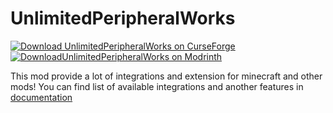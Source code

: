 # UnlimitedPeripheralWorks
[![Download UnlimitedPeripheralWorks on CurseForge](https://img.shields.io/static/v1?label=Download&message=Curseforge&color=E04E14&logoColor=E04E14&logo=CurseForge)][CurseForge]
[![DownloadUnlimitedPeripheralWorks on Modrinth](https://img.shields.io/static/v1?label=Download&color=00AF5C&logoColor=00AF5C&logo=Modrinth&message=Modrinth)][Modrinth]

This mod provide a lot of integrations and extension for minecraft and other mods! You can find list of available integrations and another features in [documentation](https://docs.siredvin.site/UnlimitedPeripheralWorks/)

[curseforge]: https://www.curseforge.com/minecraft/mc-mods/unlimitedperipheralworks "Download UnlimitedPeripheralWorks from CurseForge"
[modrinth]: https://modrinth.com/mod/unlimitedperipheralworks "Download UnlimitedPeripheralWork from Modrinth"

